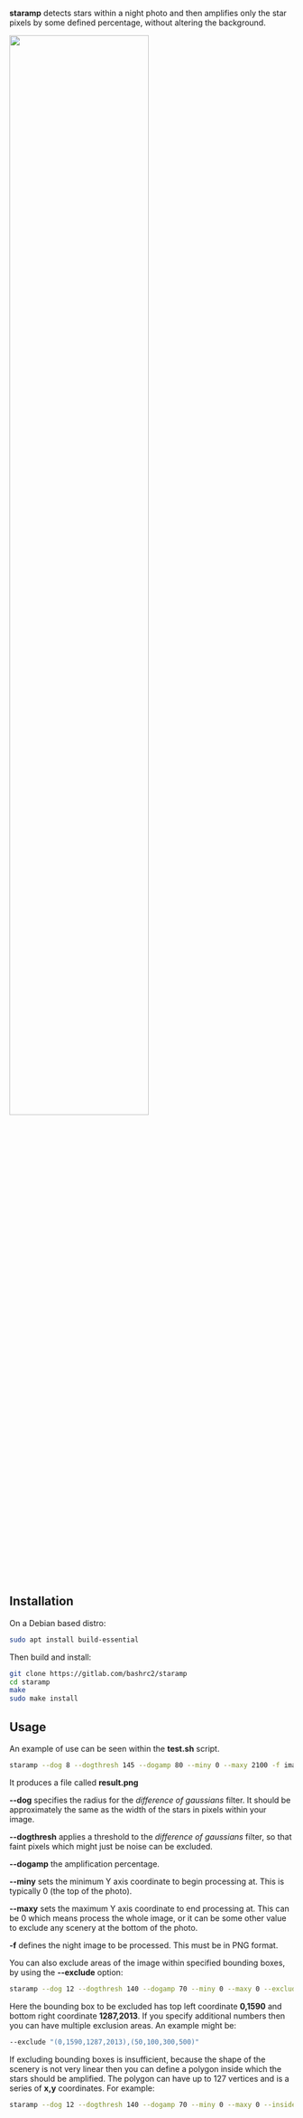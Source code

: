**staramp** detects stars within a night photo and then amplifies only the star pixels by some defined percentage, without altering the background.

<img src="https://gitlab.com/bashrc2/staramp/-/raw/main/images/example.jpg?ref_type=heads" width="70%"/>

## Installation

On a Debian based distro:

``` bash
sudo apt install build-essential
```

Then build and install:

``` bash
git clone https://gitlab.com/bashrc2/staramp
cd staramp
make
sudo make install
```

## Usage

An example of use can be seen within the **test.sh** script.

``` bash
staramp --dog 8 --dogthresh 145 --dogamp 80 --miny 0 --maxy 2100 -f images/stars1.png
```

It produces a file called **result.png**

**--dog** specifies the radius for the *difference of gaussians* filter. It should be approximately the same as the width of the stars in pixels within your image.

**--dogthresh** applies a threshold to the *difference of gaussians* filter, so that faint pixels which might just be noise can be excluded.

**--dogamp** the amplification percentage.

**--miny** sets the minimum Y axis coordinate to begin processing at. This is typically 0 (the top of the photo).

**--maxy** sets the maximum Y axis coordinate to end processing at. This can be 0 which means process the whole image, or it can be some other value to exclude any scenery at the bottom of the photo.

**-f** defines the night image to be processed. This must be in PNG format.

You can also exclude areas of the image within specified bounding boxes, by using the **--exclude** option:

``` bash
staramp --dog 12 --dogthresh 140 --dogamp 70 --miny 0 --maxy 0 --exclude "0,1590,1287,2013" -f images/stars2.png
```

Here the bounding box to be excluded has top left coordinate **0,1590** and bottom right coordinate **1287,2013**. If you specify additional numbers then you can have multiple exclusion areas. An example might be:

``` bash
--exclude "(0,1590,1287,2013),(50,100,300,500)"
```

If excluding bounding boxes is insufficient, because the shape of the scenery is not very linear then you can define a polygon inside which the stars should be amplified. The polygon can have up to 127 vertices and is a series of **x,y** coordinates. For example:

``` bash
staramp --dog 12 --dogthresh 140 --dogamp 70 --miny 0 --maxy 0 --inside "(0,0),(3045,0),(3045,2019),(1278,2019),(936,1587),(0,1572)" -f images/stars2.png
```
